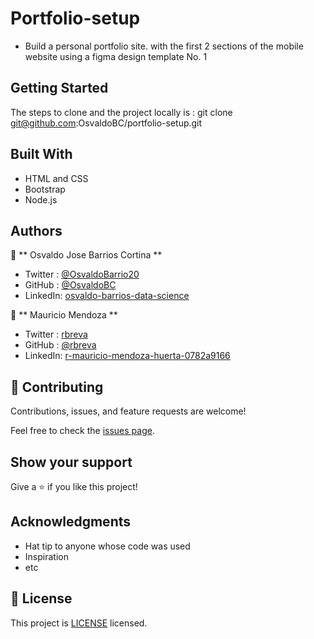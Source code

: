 # Portfolio-setup
- Build a personal portfolio site. with the first 2 sections of the mobile website using a figma design template No. 1

## Getting Started
The steps to clone and the project locally is :
git clone git@github.com:OsvaldoBC/portfolio-setup.git

## Built With

- HTML and CSS
- Bootstrap
- Node.js

## Authors

👤 ** Osvaldo Jose Barrios Cortina **

- Twitter : [@OsvaldoBarrio20](https://twitter.com/OsvaldoBarrio20)
- GitHub  : [@OsvaldoBC](https://github.com/OsvaldoBC)
- LinkedIn: [osvaldo-barrios-data-science](https://linkedin.com/in/osvaldo-barrios-data-science)

👤 ** Mauricio Mendoza **

- Twitter : [rbreva](https://twitter.com/rbreva)
- GitHub  : [@rbreva](https://github.com/rbreva)
- LinkedIn: [r-mauricio-mendoza-huerta-0782a9166](https://www.linkedin.com/in/r-mauricio-mendoza-huerta-0782a9166)

## 🤝 Contributing

Contributions, issues, and feature requests are welcome!

Feel free to check the [issues page](../../issues/).

## Show your support

Give a ⭐️ if you like this project!

## Acknowledgments

- Hat tip to anyone whose code was used
- Inspiration
- etc

## 📝 License

This project is [LICENSE](./LICENSE.txt) licensed.
